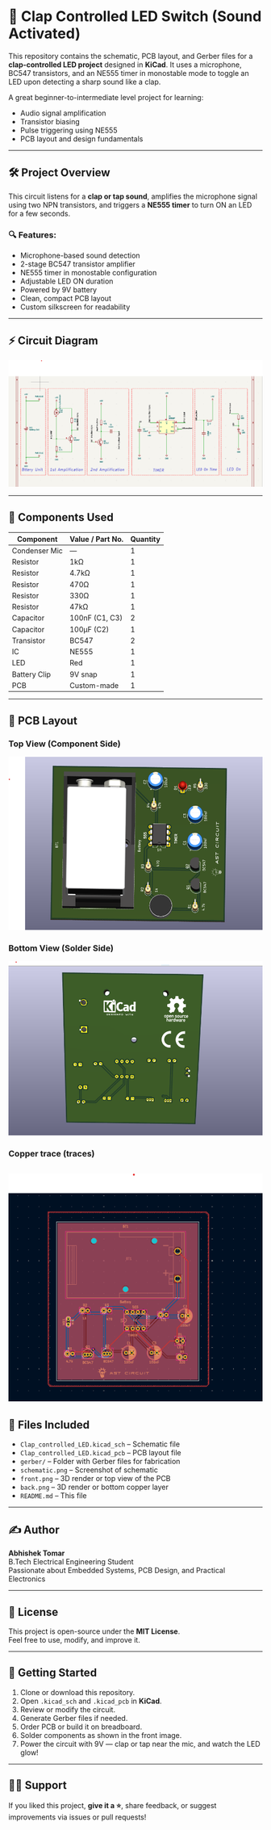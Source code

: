 # 👏 Clap Controlled LED Switch (Sound Activated)

This repository contains the schematic, PCB layout, and Gerber files for a **clap-controlled LED project** designed in **KiCad**. It uses a microphone, BC547 transistors, and an NE555 timer in monostable mode to toggle an LED upon detecting a sharp sound like a clap.

A great beginner-to-intermediate level project for learning:
- Audio signal amplification
- Transistor biasing
- Pulse triggering using NE555
- PCB layout and design fundamentals

---

## 🛠️ Project Overview

This circuit listens for a **clap or tap sound**, amplifies the microphone signal using two NPN transistors, and triggers a **NE555 timer** to turn ON an LED for a few seconds.

### 🔍 Features:
- Microphone-based sound detection
- 2-stage BC547 transistor amplifier
- NE555 timer in monostable configuration
- Adjustable LED ON duration
- Powered by 9V battery
- Clean, compact PCB layout
- Custom silkscreen for readability

---

## ⚡ Circuit Diagram

![Schematic](sch.png)

---

## 🧾 Components Used

| Component      | Value / Part No. | Quantity |
|----------------|------------------|----------|
| Condenser Mic  | —                | 1        |
| Resistor       | 1kΩ              | 1        |
| Resistor       | 4.7kΩ            | 1        |
| Resistor       | 470Ω             | 1        |
| Resistor       | 330Ω             | 1        |
| Resistor       | 47kΩ             | 1        |
| Capacitor      | 100nF (C1, C3)   | 2        |
| Capacitor      | 100µF (C2)       | 1        |
| Transistor     | BC547            | 2        |
| IC             | NE555            | 1        |
| LED            | Red              | 1        |
| Battery Clip   | 9V snap          | 1        |
| PCB            | Custom-made      | 1        |

---

## 📐 PCB Layout

### Top View (Component Side)
![Front View](front.png)

### Bottom View (Solder Side)
![Back View](back.png)

### Copper trace (traces)
![Trace view](trace.png)
---

## 📂 Files Included

- `Clap_controlled_LED.kicad_sch` – Schematic file
- `Clap_controlled_LED.kicad_pcb` – PCB layout file
- `gerber/` – Folder with Gerber files for fabrication
- `schematic.png` – Screenshot of schematic
- `front.png` – 3D render or top view of the PCB
- `back.png` – 3D render or bottom copper layer
- `README.md` – This file

---

## ✍️ Author

**Abhishek Tomar**  
B.Tech Electrical Engineering Student  
Passionate about Embedded Systems, PCB Design, and Practical Electronics

---

## 📜 License

This project is open-source under the **MIT License**.  
Feel free to use, modify, and improve it.

---

## 🚀 Getting Started

1. Clone or download this repository.
2. Open `.kicad_sch` and `.kicad_pcb` in **KiCad**.
3. Review or modify the circuit.
4. Generate Gerber files if needed.
5. Order PCB or build it on breadboard.
6. Solder components as shown in the front image.
7. Power the circuit with 9V — clap or tap near the mic, and watch the LED glow!

---

## 🙋‍♂️ Support

If you liked this project, **give it a ⭐**, share feedback, or suggest improvements via issues or pull requests!

